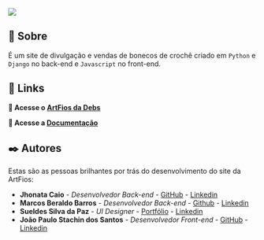 <a href=""><img src="https://user-images.githubusercontent.com/50207805/122488683-fc0d0100-cfab-11eb-8528-47a1cc427414.png" align="center"></a>

## 📝 Sobre
É um site de divulgação e vendas de bonecos de crochê criado em `Python` e `Django` no back-end e `Javascript` no front-end. 

## 🔗 Links

**🚀 Acesse o [ArtFios da Debs]()**

**📘 Acesse a [Documentação](https://marcosbb.github.io/ArtFios_da_debs/)**

## ✒️ Autores
Estas são as pessoas brilhantes por trás do desenvolvimento do site da ArtFios:

* **Jhonata Caio** - *Desenvolvedor Back-end* - [GitHub](https://github.com/jhonatacaiob) - [Linkedin](https://www.linkedin.com/in/jhonata-caio-16b912198/)
* **Marcos Beraldo Barros** - *Desenvolvedor Back-end* - [Github](https://github.com/MarcosBB) - [Linkedin](https://www.linkedin.com/in/marcosberaldobarros/)
* **Sueldes Silva da Paz** - *UI Designer* - [Portfólio](https://sueldespaz2.wixsite.com/portfolio/bio-contact) - [Linkedin](https://www.linkedin.com/in/sueldespaz/)
* **João Paulo Stachin dos Santos** - *Desenvolvedor Front-end* - [GitHub](https://github.com/joaostachin) - [Linkedin](https://www.linkedin.com/in/joao-paulo-stachin-dos-santos/)
